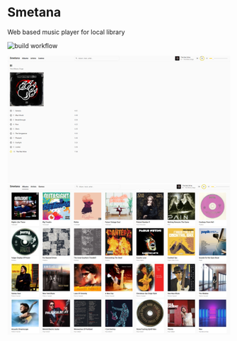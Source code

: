 # Smetana
Web based music player for local library

![build workflow](https://github.com/sergeylenkov/smetana/actions/workflows/github-actions.yml/badge.svg?branch=develop)

![Smetana](Screenshot1.png)
![Smetana](Screenshot2.png)